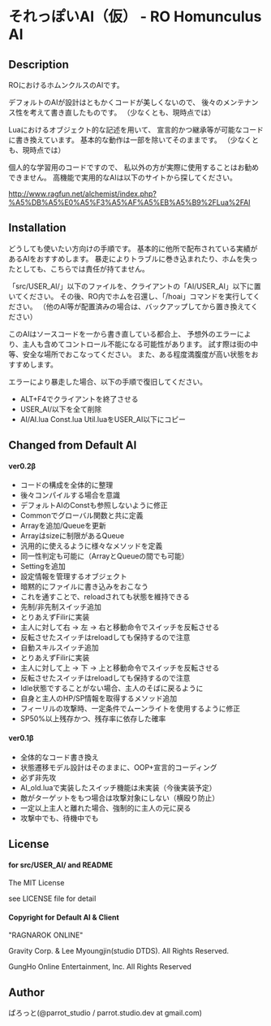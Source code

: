 それっぽいAI（仮） - RO Homunculus AI 
===============

Description
---------------
ROにおけるホムンクルスのAIです。

デフォルトのAIが設計はともかくコードが美しくないので、
後々のメンテナンス性を考えて書き直したものです。
（少なくとも、現時点では）

Luaにおけるオブジェクト的な記述を用いて、
宣言的かつ継承等が可能なコードに書き換えています。
基本的な動作は一部を除いてそのままです。
（少なくとも、現時点では）

個人的な学習用のコードですので、
私以外の方が実際に使用することはお勧めできません。
高機能で実用的なAIは以下のサイトから探してください。

http://www.ragfun.net/alchemist/index.php?%A5%DB%A5%E0%A5%F3%A5%AF%A5%EB%A5%B9%2FLua%2FAI

Installation
---------------
どうしても使いたい方向けの手順です。
基本的に他所で配布されている実績があるAIをおすすめします。
暴走によりトラブルに巻き込まれたり、ホムを失ったとしても、こちらでは責任が持てません。

「src/USER\_AI/」以下のファイルを、クライアントの「AI/USER\_AI」以下に置いてください。
その後、RO内でホムを召還し、「/hoai」コマンドを実行してください。
（他のAI等が配置済みの場合は、バックアップしてから置き換えてください）

このAIはソースコードを一から書き直している都合上、
予想外のエラーにより、主人も含めてコントロール不能になる可能性があります。
試す際は街の中等、安全な場所でおこなってください。
また、ある程度満腹度が高い状態をおすすめします。

エラーにより暴走した場合、以下の手順で復旧してください。

- ALT+F4でクライアントを終了させる
- USER\_AI/以下を全て削除
- AI/AI.lua Const.lua Util.luaをUSER\_AI以下にコピー

Changed from Default AI
---------------
#### ver0.2β
- コードの構成を全体的に整理
 - 後々コンパイルする場合を意識
- デフォルトAIのConstも参照しないように修正
 - Commonでグローバル関数と共に定義
- Arrayを追加/Queueを更新
 - Arrayはsizeに制限があるQueue
 - 汎用的に使えるように様々なメソッドを定義
 - 同一性判定も可能に（ArrayとQueueの間でも可能）
- Settingを追加
 - 設定情報を管理するオブジェクト
 - 暗黙的にファイルに書き込みをおこなう
 - これを通すことで、reloadされても状態を維持できる
- 先制/非先制スイッチ追加
 - とりあえずFilirに実装
 - 主人に対して右 -> 左 -> 右と移動命令でスイッチを反転させる
 - 反転させたスイッチはreloadしても保持するので注意
- 自動スキルスイッチ追加
 - とりあえずFilirに実装
 - 主人に対して上 -> 下 -> 上と移動命令でスイッチを反転させる
 - 反転させたスイッチはreloadしても保持するので注意
- Idle状態ですることがない場合、主人のそばに戻るように
- 自身と主人のHP/SP情報を取得するメソッド追加
- フィーリルの攻撃時、一定条件でムーンライトを使用するように修正
 - SP50%以上残存かつ、残存率に依存した確率

#### ver0.1β
- 全体的なコード書き換え
 - 状態遷移モデル設計はそのままに、OOP+宣言的コーディング
- 必ず非先攻
 - AI\_old.luaで実装したスイッチ機能は未実装（今後実装予定）
- 敵がターゲットをもつ場合は攻撃対象にしない（横殴り防止）
- 一定以上主人と離れた場合、強制的に主人の元に戻る
 - 攻撃中でも、待機中でも

License
---------------
#### for src/USER_AI/ and README

The MIT License

see LICENSE file for detail

#### Copyright for Default AI & Client

"RAGNAROK ONLINE"

Gravity Corp. & Lee Myoungjin(studio DTDS). All Rights Reserved.

GungHo Online Entertainment, Inc. All Rights Reserved 

Author
---------------
ぱろっと(@parrot_studio / parrot.studio.dev at gmail.com)
